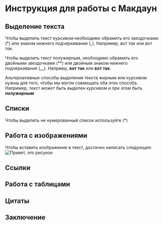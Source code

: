 # Инструкция для работы с Макдаун

## Выделение текста


Чтобы выделить текст курсивом необходимо обрамить его  звездочками (*) или знаком нижнего подчеркивания (_). Например, *вот так* или _вот так_.


Чтобы выделить текст полужирным, необходимо обрамить его двойными звездочками (**) или двойным знаком нижнего подчеркивания (__). Напрмер, **вот так** или __вот так__.

Альтернативные способы выделения текста жирным или курсивом нужны для того, чтобы мы могли совмещать оба этих способа. Например, _текст может быть выделен курсивом и при этом быть **полужирным**_


## Списки

Чтобы выделить не нумерованный список используйте (*)

## Работа с изображениями

Чтобы вставить изображение в текст, достачно написать следующее:
![Привет, это рисунок](1.jpg)

## Ссылки

## Работа с таблицами

## Цитаты

## Заключение